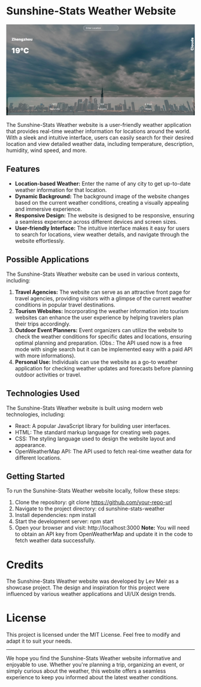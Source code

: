 # Sunshine-Stats Weather Website

![Site_Image](./src/images/viewPage.png)

The Sunshine-Stats Weather website is a user-friendly weather application that provides real-time weather information for locations around the world. With a sleek and intuitive interface, users can easily search for their desired location and view detailed weather data, including temperature, description, humidity, wind speed, and more.

## **Features**

- **Location-based Weather:** Enter the name of any city to get up-to-date weather information for that location.
- **Dynamic Background:** The background image of the website changes based on the current weather conditions, creating a visually appealing and immersive experience.
- **Responsive Design:** The website is designed to be responsive, ensuring a seamless experience across different devices and screen sizes.
- **User-friendly Interface:** The intuitive interface makes it easy for users to search for locations, view weather details, and navigate through the website effortlessly.

## **Possible Applications**

The Sunshine-Stats Weather website can be used in various contexts, including:

1. **Travel Agencies:** The website can serve as an attractive front page for travel agencies, providing visitors with a glimpse of the current weather conditions in popular travel destinations.
2. **Tourism Websites:** Incorporating the weather information into tourism websites can enhance the user experience by helping travelers plan their trips accordingly.
3. **Outdoor Event Planners:** Event organizers can utilize the website to check the weather conditions for specific dates and locations, ensuring optimal planning and preparation. (Obs.: The API used now is a free mode with single search but it can be implemented easy with a paid API with more informations).
4. **Personal Use:** Individuals can use the website as a go-to weather application for checking weather updates and forecasts before planning outdoor activities or travel.

## **Technologies Used**

The Sunshine-Stats Weather website is built using modern web technologies, including:

- React: A popular JavaScript library for building user interfaces.
- HTML: The standard markup language for creating web pages.
- CSS: The styling language used to design the website layout and appearance.
- OpenWeatherMap API: The API used to fetch real-time weather data for different locations.

## **Getting Started**

To run the Sunshine-Stats Weather website locally, follow these steps:

1. Clone the repository: git clone https://github.com/your-repo-url
2. Navigate to the project directory: cd sunshine-stats-weather
3. Install dependencies: npm install
4. Start the development server: npm start
5. Open your browser and visit: http://localhost:3000
   **Note:** You will need to obtain an API key from OpenWeatherMap and update it in the code to fetch weather data successfully.

# **Credits**

The Sunshine-Stats Weather website was developed by Lev Meir as a showcase project. The design and inspiration for this project were influenced by various weather applications and UI/UX design trends.

# **License**

This project is licensed under the MIT License. Feel free to modify and adapt it to suit your needs.

---

We hope you find the Sunshine-Stats Weather website informative and enjoyable to use. Whether you're planning a trip, organizing an event, or simply curious about the weather, this website offers a seamless experience to keep you informed about the latest weather conditions.
